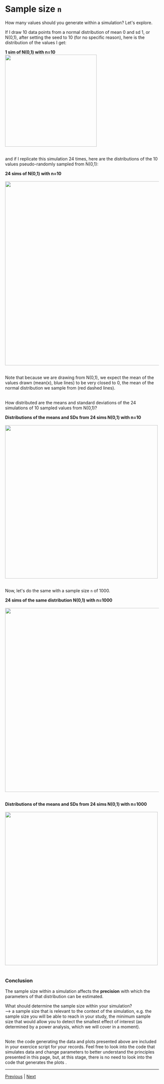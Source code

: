 # Sample size `n`

How many values should you generate within a simulation? Let's explore.  

If I draw 10 data points from a normal distribution of mean 0 and sd 1, or N(0,1), after setting the seed to 10 (for no specific reason), here is the distribution of the values I get:

**1 sim of N(0,1) with n=10**  
<img src="../assets/hist10N01.png" width="300">  
<br/>

and if I replicate this simulation 24 times, here are the distributions of the 10 values pseudo-randomly sampled from N(0,1):  

**24 sims of N(0,1) with n=10**  
<br/>
<img src="../assets/24hist10N01.png" width="600">  
<br/>


Note that because we are drawing from N(0,1), we expect the mean of the values drawn (mean(x), blue lines) to be very closed to 0, the mean of the normal distribution we sample from (red dashed lines).  
<br/>

How distributed are the means and standard deviations of the 24 simulations of 10 sampled values from N(0,1)?  

**Distributions of the means and SDs from 24 sims N(0,1) with n=10**  
<br/>
<img src="../assets/musd-24-10-N01.png" width="500">  
<br/>

Now, let's do the same with a sample size `n` of 1000.  

**24 sims of the same distribution N(0,1) with n=1000**  
<br/>
<img src="../assets/24hist1000N01.png" width="600">  
<br/>

**Distributions of the means and SDs from 24 sims N(0,1) with n=1000**  
<br/>
<img src="../assets/musd-24-1000-N01.png" width="500">  
<br/>


### Conclusion  
The sample size within a simulation affects the **precision** with which the parameters of that distribution can be estimated.  

What should determine the sample size within your simulation?  
--> a sample size that is relevant to the context of the simulation, e.g. the sample size you will be able to reach in your study, the minimum sample size that would allow you to detect the smallest effect of interest (as determined by a power analysis, which we will cover in a moment).
 

<br/>
Note: the code generating the data and plots presented above are included in your exercice script for your records. Feel free to look into the code that simulates data and change parameters to better understand the principles presented in this page, but, at this stage, there is no need to look into the code that generates the plots .

***

[Previous](./seed.md) | [Next](./number-of-simulations-nrep.md) 

